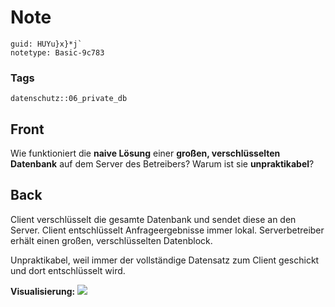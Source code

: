 # Note
```
guid: HUYu}x}*j`
notetype: Basic-9c783
```

### Tags
```
datenschutz::06_private_db
```

## Front
Wie funktioniert die <b>naive Lösung</b> einer <b>großen, verschlüsselten Datenbank</b> auf dem Server des Betreibers? Warum ist sie <b>unpraktikabel</b>?

## Back
Client verschlüsselt die gesamte Datenbank und sendet diese an den Server. Client entschlüsselt Anfrageergebnisse immer lokal.
Serverbetreiber erhält einen großen, verschlüsselten Datenblock.

Unpraktikabel, weil immer der vollständige Datensatz zum Client geschickt und dort entschlüsselt wird.

<b>Visualisierung:</b>
<img src="paste-0890d80fd68124841d7abf99f79712d53432c7e0.jpg">
